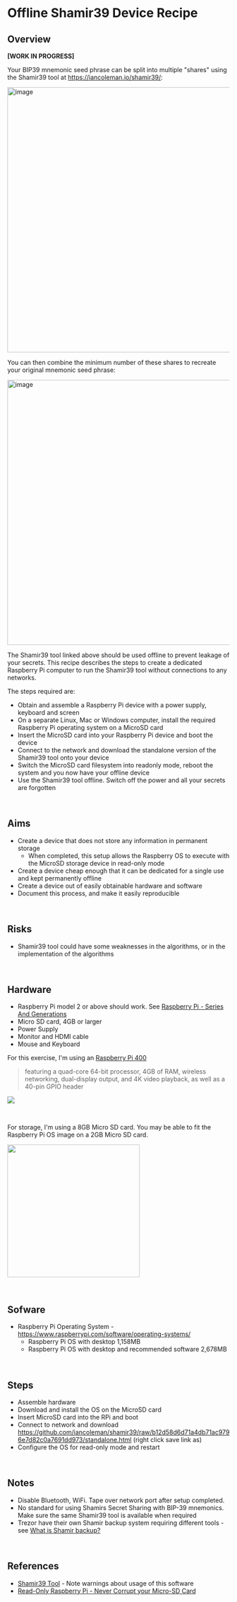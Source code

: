 # Offline Shamir39 Device Recipe

## Overview

**[WORK IN PROGRESS]**

Your BIP39 mnemonic seed phrase can be split into multiple "shares" using the Shamir39 tool at https://iancoleman.io/shamir39/:

<img width="600" alt="image" src="https://github.com/bokkypoobah/OfflineShamir39DeviceRecipe/assets/17121975/2114469e-7e6f-4b74-9ac5-267749ae4c20">

You can then combine the minimum number of these shares to recreate your original mnemonic seed phrase:

<img width="600" alt="image" src="https://github.com/bokkypoobah/OfflineShamir39DeviceRecipe/assets/17121975/be59cb5d-05e6-47fe-809b-ca93190633d3">

The Shamir39 tool linked above should be used offline to prevent leakage of your secrets. This recipe describes the steps to create a dedicated Raspberry Pi computer to run the Shamir39 tool without connections to any networks.

The steps required are:

* Obtain and assemble a Raspberry Pi device with a power supply, keyboard and screen
* On a separate Linux, Mac or Windows computer, install the required Raspberry Pi operating system on a MicroSD card
* Insert the MicroSD card into your Raspberry Pi device and boot the device
* Connect to the network and download the standalone version of the Shamir39 tool onto your device
* Switch the MicroSD card filesystem into readonly mode, reboot the system and you now have your offline device
* Use the Shamir39 tool offline. Switch off the power and all your secrets are forgotten

<br />

## Aims

* Create a device that does not store any information in permanent storage
  * When completed, this setup allows the Raspberry OS to execute with the MicroSD storage device in read-only mode
* Create a device cheap enough that it can be dedicated for a single use and kept permanently offline
* Create a device out of easily obtainable hardware and software
* Document this process, and make it easily reproducible

<br />

## Risks

* Shamir39 tool could have some weaknesses in the algorithms, or in the implementation of the algorithms

<br />

## Hardware

* Raspberry Pi model 2 or above should work. See [Raspberry Pi - Series And Generations](https://en.wikipedia.org/wiki/Raspberry_Pi#Raspberry_Pi)
* Micro SD card, 4GB or larger
* Power Supply 
* Monitor and HDMI cable
* Mouse and Keyboard

For this exercise, I'm using an [Raspberry Pi 400](https://www.raspberrypi.com/products/raspberry-pi-400/)
> featuring a quad-core 64-bit processor, 4GB of RAM, wireless networking, dual-display output, and 4K video playback, as well as a 40-pin GPIO header

<kbd><img src="https://assets.raspberrypi.com/static/keyboard-lg-0e68b53708ad11b6dc0fff016f211a11.png" /></kbd>

<br />

For storage, I'm using a 8GB Micro SD card. You may be able to fit the Raspberry Pi OS image on a 2GB Micro SD card.

<kbd><img src="https://upload.wikimedia.org/wikipedia/commons/d/da/MicroSD_cards_2GB_4GB_8GB.jpg" width="300" /></kbd>

<br />

## Sofware

* Raspberry Pi Operating System - https://www.raspberrypi.com/software/operating-systems/
  * Raspberry Pi OS with desktop 1,158MB
  * Raspberry Pi OS with desktop and recommended software 2,678MB

<br />

## Steps

* Assemble hardware
* Download and install the OS on the MicroSD card
* Insert MicroSD card into the RPi and boot
* Connect to network and download https://github.com/iancoleman/shamir39/raw/b12d58d6d71a4db71ac9796e7d82c0a7691dd973/standalone.html (right click save link as)
* Configure the OS for read-only mode and restart

<br />

## Notes

* Disable Bluetooth, WiFi. Tape over network port after setup completed.
* No standard for using Shamirs Secret Sharing with BIP-39 mnemonics. Make sure the same Shamir39 tool is available when required
* Trezor have their own Shamir backup system requiring different tools - see [What is Shamir backup?](https://trezor.io/learn/a/what-is-shamir-backup)

<br />

## References 

* [Shamir39 Tool](https://iancoleman.io/shamir39/) - Note warnings about usage of this software
* [Read-Only Raspberry Pi - Never Corrupt your Micro-SD Card](https://core-electronics.com.au/guides/read-only-raspberry-pi/)
